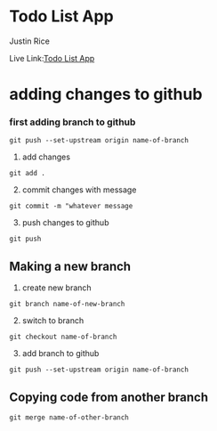 # Todo List App

Justin Rice

Live Link:[Todo List App](http://localhost:8000)

# adding changes to github

### first adding branch to github

`git push --set-upstream origin name-of-branch`

1. add changes

`git add .`

2. commit changes with message

`git commit -m "whatever message`

3. push changes to github

`git push`

## Making a new branch

1. create new branch

`git branch name-of-new-branch`

2. switch to branch

`git checkout name-of-branch`

3. add branch to github

`git push --set-upstream origin name-of-branch`

## Copying code from another branch

`git merge name-of-other-branch`
